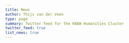 ```yaml
---
title: News
author: Thijs van der Veen
type: page
summary: Twitter feed for the KNAW Humanities Cluster
twitter_feed: true
list_news: true
---
```

